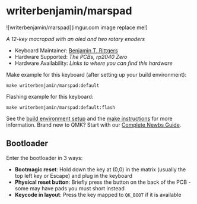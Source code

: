 # writerbenjamin/marspad

![writerbenjamin/marspad](imgur.com image replace me!)

*A 12-key macropad with an oled and two rotary enoders*

* Keyboard Maintainer: [Benjamin T. Rittgers](https://github.com/writerbenjamin)
* Hardware Supported: *The PCBs, rp2040 Zero*
* Hardware Availability: *Links to where you can find this hardware*

Make example for this keyboard (after setting up your build environment):

    make writerbenjamin/marspad:default

Flashing example for this keyboard:

    make writerbenjamin/marspad:default:flash

See the [build environment setup](https://docs.qmk.fm/#/getting_started_build_tools) and the [make instructions](https://docs.qmk.fm/#/getting_started_make_guide) for more information. Brand new to QMK? Start with our [Complete Newbs Guide](https://docs.qmk.fm/#/newbs).

## Bootloader

Enter the bootloader in 3 ways:

* **Bootmagic reset**: Hold down the key at (0,0) in the matrix (usually the top left key or Escape) and plug in the keyboard
* **Physical reset button**: Briefly press the button on the back of the PCB - some may have pads you must short instead
* **Keycode in layout**: Press the key mapped to `QK_BOOT` if it is available
